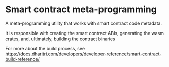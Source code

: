 # Smart contract meta-programming

A meta-programming utility that works with smart contract code metadata.

It is responsible with creating the smart contract ABIs, generating the wasm crates, and, ultimately, building the contract binaries

For more about the build process, see https://docs.dharitri.com/developers/developer-reference/smart-contract-build-reference/
